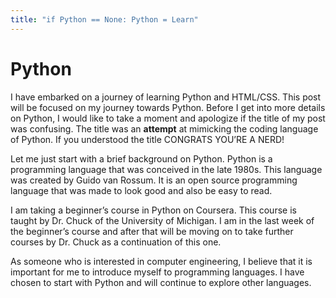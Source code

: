```yaml
---
title: "if Python == None: Python = Learn"
---
```


# Python

I have embarked on a journey of learning Python and HTML/CSS. This post will be focused on my journey towards Python. Before I get into more details on Python, I would like to take a moment and apologize if the title of my post was confusing. The title was an **attempt** at mimicking the coding language of Python. If you understood the title CONGRATS YOU’RE A NERD!

Let me just start with a brief background on Python. Python is a programming language that was conceived in the late 1980s. This language was created by Guido van Rossum. It is an open source programming language that was made to look good and also be easy to read.


I am taking a beginner’s course in Python on Coursera. This course is taught by Dr. Chuck of the University of Michigan. I am in the last week of the beginner’s course and after that will be moving on to take further courses by Dr. Chuck as a continuation of this one.

As someone who is interested in computer engineering, I believe that it is important for me to introduce myself to programming languages. I have chosen to start with Python and will continue to explore other languages.